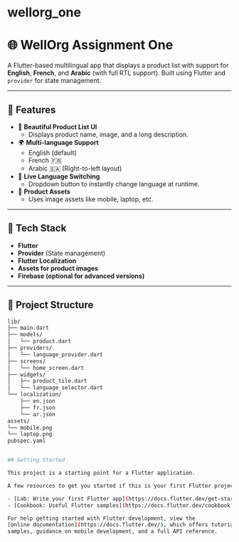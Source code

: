 # wellorg_one

# 🌐 WellOrg Assignment One

A Flutter-based multilingual app that displays a product list with support for **English**, **French**, and **Arabic** (with full RTL support). Built using Flutter and `provider` for state management.

---

## 🚀 Features

- 📱 **Beautiful Product List UI**
  - Displays product name, image, and a long description.
- 🌍 **Multi-language Support**
  - English (default)
  - French 🇫🇷
  - Arabic 🇸🇦 (Right-to-left layout)
- 🔁 **Live Language Switching**
  - Dropdown button to instantly change language at runtime.
- 📸 **Product Assets**
  - Uses image assets like mobile, laptop, etc.

---

## 🧱 Tech Stack

- **Flutter**
- **Provider** (State management)
- **Flutter Localization**
- **Assets for product images**
- **Firebase (optional for advanced versions)**

---

## 📂 Project Structure

```bash
lib/
├── main.dart
├── models/
│   └── product.dart
├── providers/
│   └── language_provider.dart
├── screens/
│   └── home_screen.dart
├── widgets/
│   ├── product_tile.dart
│   └── language_selector.dart
└── localization/
    ├── en.json
    ├── fr.json
    └── ar.json
assets/
└── mobile.png
└── laptop.png
pubspec.yaml


## Getting Started

This project is a starting point for a Flutter application.

A few resources to get you started if this is your first Flutter project:

- [Lab: Write your first Flutter app](https://docs.flutter.dev/get-started/codelab)
- [Cookbook: Useful Flutter samples](https://docs.flutter.dev/cookbook)

For help getting started with Flutter development, view the
[online documentation](https://docs.flutter.dev/), which offers tutorials,
samples, guidance on mobile development, and a full API reference.

